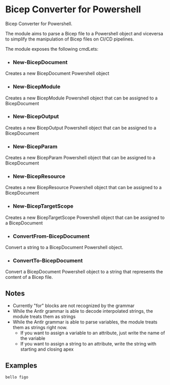 # Bicep Converter for Powershell
Bicep Converter for Powershell.

The module aims to parse a Bicep file to a Powershell object and viceversa to simplify the manipulation of Bicep files on CI/CD pipelines.

The module exposes the following cmdLets:

- ### New-BicepDocument

Creates a new BicepDocument Powershell object

- ### New-BicepModule

Creates a new BicepModule Powershell object that can be assigned to a BicepDocument

- ### New-BicepOutput

Creates a new BicepOutput Powershell object that can be assigned to a BicepDocument

- ### New-BicepParam

Creates a new BicepParam Powershell object that can be assigned to a BicepDocument

- ### New-BicepResource

Creates a new BicepResource Powershell object that can be assigned to a BicepDocument

- ### New-BicepTargetScope

Creates a new BicepTargetScope Powershell object that can be assigned to a BicepDocument

- ### ConvertFrom-BicepDocument

Convert a string to a BicepDocument Powershell object.

- ### ConvertTo-BicepDocument

Convert a BicepDocument Powershell object to a string that represents the content of a Bicep file.

## Notes

- Currently "for" blocks are not recognized by the grammar
- While the Antlr grammar is able to decode interpolated strings, the module treats them as strings
- While the Antlr grammar is able to parse variables, the module treats them as strings right now. 
  - If you want to assign a variable to an attribute, just write the name of the variable
  - If you want to assign a string to an attribute, write the string with starting and closing apex

## Examples

```
bello figo

